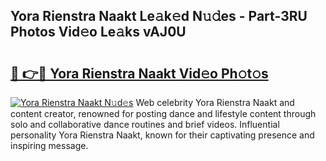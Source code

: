 ## Yora Rienstra Naakt Le𝚊k𝚎d N𝚞𝚍es - Part-3RU Photos Vid𝚎o Le𝚊ks vAJ0U

# <h2><a href="http://fb4894.evod.top/?m=Yora+Rienstra+Naakt">🔗 👉🔴 Yora Rienstra Naakt Vid𝚎o Ph𝚘t𝚘s</a></h2>

[![Yora Rienstra Naakt N𝚞d𝚎s](https://i.imgur.com/8V9OHl7.gif)](http://fb4894.evod.top/?m=Yora+Rienstra+Naakt)
Web celebrity Yora Rienstra Naakt and content creator, renowned for posting dance and lifestyle content through solo and collaborative dance routines and brief videos. Influential personality Yora Rienstra Naakt, known for their captivating presence and inspiring message. 
